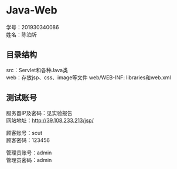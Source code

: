 # Java-Web
学号：201930340086  
姓名：陈泊圻

## 目录结构
src：Servlet和各种Java类  
web：存放jsp、css、image等文件
web/WEB-INF: libraries和web.xml  

## 测试账号
服务器IP及密码：见实验报告  
网站地址：http://39.108.233.213/jsp/  
  
顾客账号：scut  
顾客密码：123456
  
管理员账号：admin  
管理员密码：admin
